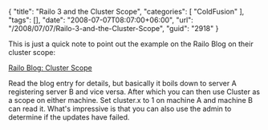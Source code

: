 {
	"title": "Railo 3 and the Cluster Scope",
	"categories": [
		"ColdFusion"
	],
	"tags": [],
	"date": "2008-07-07T08:07:00+06:00",
	"url": "/2008/07/07/Railo-3-and-the-Cluster-Scope",
	"guid": "2918"
}

This is just a quick note to point out the example on the Railo Blog on their cluster scope:

<a href="http://www.railo.ch/blog/index.cfm/2008/7/6/Cluster-Scope">Railo Blog: Cluster Scope</a>

Read the blog entry for details, but basically it boils down to server A registering server B and vice versa. After which you can then use Cluster as a scope on either machine. Set cluster.x to 1 on machine A and machine B can read it. What's impressive is that you can also use the admin to determine if the updates have failed.